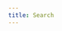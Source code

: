 ```yaml
---
title: Search
---
```


<script setup>
import Search from '@/components/plugin/Search/index.vue'
</script>

<Search />